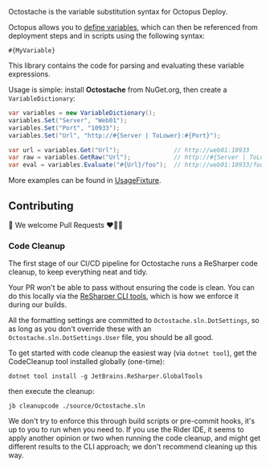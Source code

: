Octostache is the variable substitution syntax for Octopus Deploy. 

Octopus allows you to [define variables](http://g.octopushq.com/DocumentationVariables), which can then be referenced from deployment steps and in scripts using the following syntax:

```
#{MyVariable}
```

This library contains the code for parsing and evaluating these variable expressions. 

Usage is simple: install **Octostache** from NuGet.org, then create a `VariableDictionary`:

```csharp
var variables = new VariableDictionary();
variables.Set("Server", "Web01");
variables.Set("Port", "10933");
variables.Set("Url", "http://#{Server | ToLower}:#{Port}");

var url = variables.Get("Url");               // http://web01:10933
var raw = variables.GetRaw("Url");            // http://#{Server | ToLower}:#{Port}
var eval = variables.Evaluate("#{Url}/foo");  // http://web01:10933/foo
```

More examples can be found in [UsageFixture](https://github.com/OctopusDeploy/Octostache/blob/master/source/Octostache.Tests/UsageFixture.cs). 

## Contributing
🐙 We welcome Pull Requests ❤️🧑‍💻

### Code Cleanup
The first stage of our CI/CD pipeline for Octostache runs a ReSharper code cleanup, to keep everything neat and tidy.

Your PR won't be able to pass without ensuring the code is clean. You can do this locally via the [ReSharper CLI tools](https://www.jetbrains.com/help/rider/ReSharper_Command_Line_Tools.html), which is how we enforce it during our builds.

All the formatting settings are committed to `Octostache.sln.DotSettings`, so as long as you don't override these with an `Octostache.sln.DotSettings.User` file, you should be all good.

To get started with code cleanup the easiest way (via `dotnet tool`), get the CodeCleanup tool installed globally (one-time):
```
dotnet tool install -g JetBrains.ReSharper.GlobalTools
```
then execute the cleanup:
```
jb cleanupcode ./source/Octostache.sln
```

We don't try to enforce this through build scripts or pre-commit hooks, it's up to you to run when you need to. If you use the Rider IDE, it seems to apply another opinion or two when running the code cleanup, and might get different results to the CLI approach; we don't recommend cleaning up this way.
